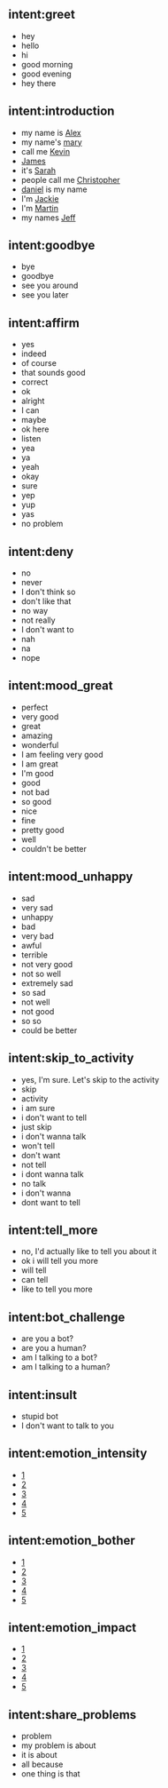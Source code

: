 ## intent:greet
- hey
- hello
- hi
- good morning
- good evening
- hey there

## intent:introduction
- my name is [Alex](name)
- my name's [mary](name)
- call me [Kevin](name)
- [James](name)
- it's [Sarah](name)
- people call me [Christopher](name)
- [daniel](name) is my name
- I'm [Jackie](name)
- I'm [Martin](name)
- my names [Jeff](name)

## intent:goodbye
- bye
- goodbye
- see you around
- see you later

## intent:affirm
- yes
- indeed
- of course
- that sounds good
- correct
- ok
- alright
- I can
- maybe
- ok here
- listen
- yea
- ya
- yeah
- okay
- sure
- yep
- yup
- yas
- no problem

## intent:deny
- no
- never
- I don't think so
- don't like that
- no way
- not really
- I don't want to
- nah
- na
- nope

## intent:mood_great
- perfect
- very good
- great
- amazing
- wonderful
- I am feeling very good
- I am great
- I'm good
- good
- not bad
- so good
- nice
- fine
- pretty good
- well
- couldn't be better

## intent:mood_unhappy
- sad
- very sad
- unhappy
- bad
- very bad
- awful
- terrible
- not very good
- not so well
- extremely sad
- so sad
- not well
- not good
- so so
- could be better

## intent:skip_to_activity
- yes, I'm sure. Let's skip to the activity
- skip
- activity
- i am sure
- i don't want to tell
- just skip
- i don't wanna talk
- won't tell
- don't want
- not tell
- i dont wanna talk
- no talk
- i don't wanna
- dont want to tell

## intent:tell_more
- no, I'd actually like to tell you about it
- ok i will tell you more
- will tell
- can tell
- like to tell you more

## intent:bot_challenge
- are you a bot?
- are you a human?
- am I talking to a bot?
- am I talking to a human?

## intent:insult
- stupid bot
- I don't want to talk to you

## intent:emotion_intensity
- [1](emotion_intensity)
- [2](emotion_intensity)
- [3](emotion_intensity)
- [4](emotion_intensity)
- [5](emotion_intensity)

## intent:emotion_bother
- [1](emotion_bother)
- [2](emotion_bother)
- [3](emotion_bother)
- [4](emotion_bother)
- [5](emotion_bother)

## intent:emotion_impact
- [1](emotion_impact)
- [2](emotion_impact)
- [3](emotion_impact)
- [4](emotion_impact)
- [5](emotion_impact)

## intent:share_problems
- problem
- my problem is about
- it is about
- all because
- one thing is that